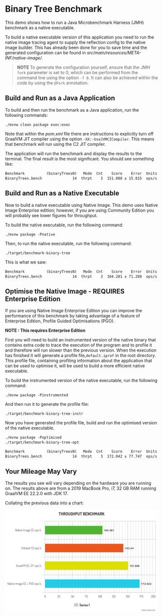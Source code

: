 # Binary Tree Benchmark 

This demo shows how to run a Java Microbenchmark Harness (JMH) benchmark as a native executable.

To build a native executable version of this application you need to run the native image tracing agent to supply
the reflection config to the native image builder. This has already been done for you to save time and the generated 
configuration can be found in _src/main/resources/META-INF/native-image/_.

> **NOTE** To generate the configuration yourself, ensure that the JMH `fork` parameter is set to 0,
> which can be performed from the command line using the option  `-f 0`. It can also be achieved within the code by using the `@Fork` annotation.

## Build and Run as a Java Application

To build and then run the benchmark as a Java application, run the following commands:

```shell
./mvnw clean package exec:exec
```

Note that within the _pom.xml_ file there are instructions to explicitly turn off GraalVM JIT compiler using the option `-XX:-UseJVMCICompiler`. 
This means that benchmark will run using the C2 JIT compiler.

The application will run the benchmark and display the results to the terminal. The final result is the most significant. You should see something
like:

```shell
Benchmark          (binaryTreesN)   Mode  Cnt    Score    Error  Units
BinaryTrees.bench              14  thrpt    3  151.088 ± 15.815  ops/s
```

## Build and Run as a Native Executable

Now to build a native executable using Native Image. This demo uses Native Image Enterprise edition; however, if you are using Community
Edition you will probably see lower figures for throughput.

To build the native executable, run the following command:

```shell
./mvnw package -Pnative
```

Then, to run the native executable, run the following command:

```shell
./target/benchmark-binary-tree
```

This is what we saw:

```shell
Benchmark          (binaryTreesN)   Mode  Cnt    Score    Error  Units
BinaryTrees.bench              14  thrpt    3  104.281 ± 71.288  ops/s
```

## Optimise the Native Image - REQUIRES Enterprise Edition

If you are using Native Image Enterprise Edition you can improve the performance of this benchmark by taking 
advantage of a feature of Enterprise Edition, Profile Guided Optimisations (PGO).

**NOTE : This requires Enterprise Edition**

First you will need to build an instrumented version of the native binary that contains extra code to trace the 
execution of the program and to profile it and therefore will run slower than the previous version. When the execution 
has finished it will generate a profile file,`default.iprof` in the root directory. This profile file, containing 
profiling information about the application that can be used to optimise it, will be used to build a more efficient native executable.

To build the instrumented version of the native executable, run the following command:

```shell
./mvnw package -Pinstrumented
```

And then run it to generate the profile file:

```shell
./target/benchmark-binary-tree-instr
```

Now you have generated the profile file, build and run the optimised version of the native executable.

```shell
./mvnw package -Poptimised
./target/benchmark-binary-tree-opt
```

```shell
Benchmark          (binaryTreesN)   Mode  Cnt    Score    Error  Units
BinaryTrees.bench              14  thrpt    3  172.042 ± 77.747  ops/s
```

## Your Mileage May Vary

The results you see will vary depending on the hardware you are running on. The results above are from a 2019 MacBook Pro, i7, 32 GB RAM
running  GraalVM EE 22.2.0 with JDK 17.

Collating the previous data into a chart:

![Binary Tree Benchmark](./images/benchmark-binary-tree.png)